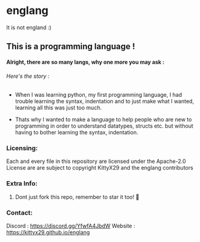 # englang

It is not england :)

## This is a programming language !

#### Alright, there are so many langs, why one more you may ask :

###### Here's the story : 
- When I was learning python, my first programming language, I had trouble learning the syntax, indentation and to just make what I wanted, learning all this was just too much.

- Thats why I wanted to make a language to help people who are new to programming in order to understand datatypes, structs etc. but without having to bother learning the syntax, indentation.


### Licensing: 
Each and every file in this repository are licensed under the Apache-2.0 License are are subject to copyright KittyX29 and the englang contributors 

### Extra Info: 
1. Dont just fork this repo, remember to star it too! 🌟

### Contact: 
Discord : https://discord.gg/YfwfA4JbdW
Website : https://kittyx29.github.io/englang


